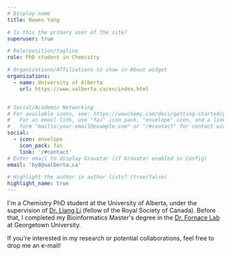 ```yaml
---
# Display name
title: Bowen Yang

# Is this the primary user of the site?
superuser: true

# Role/position/tagline
role: PhD student in Chemistry

# Organizations/Affiliations to show in About widget
organizations:
  - name: University of Alberta
    url: https://www.ualberta.ca/en/index.html


# Social/Academic Networking
# For available icons, see: https://wowchemy.com/docs/getting-started/page-builder/#icons
#   For an email link, use "fas" icon pack, "envelope" icon, and a link in the
#   form "mailto:your-email@example.com" or "/#contact" for contact widget.
social:
  - icon: envelope
    icon_pack: fas
    link: '/#contact'
# Enter email to display Gravatar (if Gravatar enabled in Config)
email: 'by8@ualberta.ca'

# Highlight the author in author lists? (true/false)
highlight_name: true
---
```

I'm a Chemistry PhD student at the University of Alberta, under the supervision of [Dr. Liang Li](https://spaces.facsci.ualberta.ca/liweb/prof-liang-li/) (fellow of the Royal Society of Canada). Before that, I completed my Bioinformatics Master's degree in the [Dr. Fornace Lab](https://fornacelab.georgetown.edu) at Georgetown University.  

If you're interested in my research or potential collaborations, feel free to drop me an e-mail!

